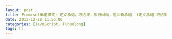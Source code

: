 ```yaml
---
layout: post
title: Promise(承诺模式) 定义承诺，取结果，执行回调，返回新承诺  (定义承诺-取结果-返回值作为新承诺结果)
date: 2013-12-28 11:56:00
categories: [JavaScript, Tuhuolong]
tags: []
---
```

      